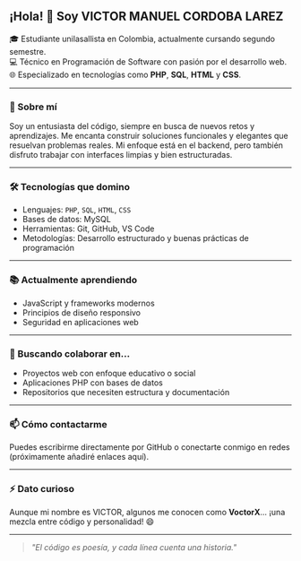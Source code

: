 ## ¡Hola! 👋 Soy VICTOR MANUEL CORDOBA LAREZ

🎓 Estudiante unilasallista en Colombia, actualmente cursando segundo semestre.  
💻 Técnico en Programación de Software con pasión por el desarrollo web.  
🌐 Especializado en tecnologías como **PHP**, **SQL**, **HTML** y **CSS**.

---

### 🚀 Sobre mí

Soy un entusiasta del código, siempre en busca de nuevos retos y aprendizajes. Me encanta construir soluciones funcionales y elegantes que resuelvan problemas reales. Mi enfoque está en el backend, pero también disfruto trabajar con interfaces limpias y bien estructuradas.

---

### 🛠️ Tecnologías que domino

- Lenguajes: `PHP`, `SQL`, `HTML`, `CSS`
- Bases de datos: MySQL
- Herramientas: Git, GitHub, VS Code
- Metodologías: Desarrollo estructurado y buenas prácticas de programación

---

### 📚 Actualmente aprendiendo

- JavaScript y frameworks modernos
- Principios de diseño responsivo
- Seguridad en aplicaciones web

---

### 🤝 Buscando colaborar en...

- Proyectos web con enfoque educativo o social
- Aplicaciones PHP con bases de datos
- Repositorios que necesiten estructura y documentación

---

### 📫 Cómo contactarme

Puedes escribirme directamente por GitHub o conectarte conmigo en redes (próximamente añadiré enlaces aquí).

---

### ⚡ Dato curioso

Aunque mi nombre es VICTOR, algunos me conocen como **VoctorX**... ¡una mezcla entre código y personalidad! 😄

---

> _"El código es poesía, y cada línea cuenta una historia."_  
